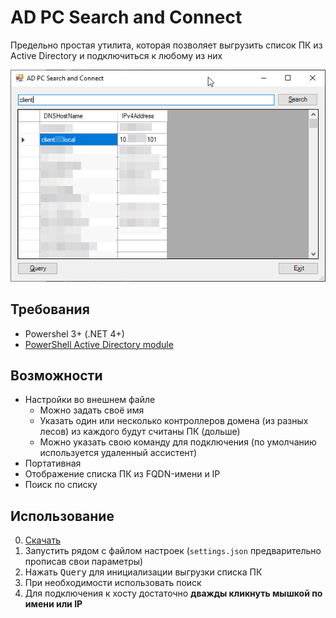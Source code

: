 # AD PC Search and Connect

Предельно простая утилита, которая позволяет выгрузить список ПК из Active Directory и подключиться к любому из них

![screenshot](screenshot.png)

## Требования

* Powershel 3+ (.NET 4+)
* [PowerShell Active Directory module](https://4sysops.com/wiki/how-to-install-the-powershell-active-directory-module/)

## Возможности

* Настройки во внешнем файле
  * Можно задать своё имя
  * Указать один или несколько контроллеров домена (из разных лесов) из каждого будут считаны ПК (дольше)
  * Можно указать свою команду для подключения (по умолчанию используется удаленный ассистент)
* Портативная
* Отображение списка ПК из FQDN-имени и IP
* Поиск по списку

## Использование
0. [Скачать](https://github.com/soulruins/AD-PC-Search-and-Connect/releases/latest)
1. Запустить рядом с файлом настроек (`settings.json` предварительно прописав свои параметры)
2. Нажать <kbd>Query</kbd> для инициализации выгрузки списка ПК
3. При необходимости использовать поиск
4. Для подключения к хосту достаточно **дважды кликнуть мышкой по имени или IP**
